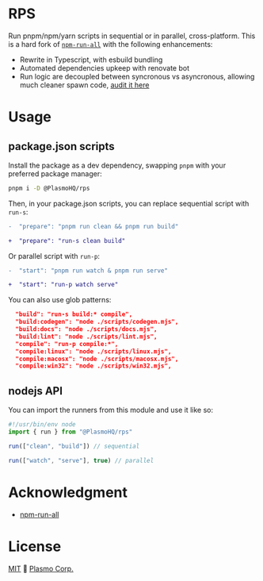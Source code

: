 # RPS

Run pnpm/npm/yarn scripts in sequential or in parallel, cross-platform. This is a hard fork of [`npm-run-all`](https://github.com/mysticatea/npm-run-all/) with the following enhancements:

- Rewrite in Typescript, with esbuild bundling
- Automated dependencies upkeep with renovate bot
- Run logic are decoupled between syncronous vs asyncronous, allowing much cleaner spawn code, [audit it here](https://github.com/PlasmoHQ/rps/blob/main/src/core/run-task-list.ts#L50-L57)

# Usage

## package.json scripts

Install the package as a dev dependency, swapping `pnpm` with your preferred package manager:

```bash
pnpm i -D @PlasmoHQ/rps
```

Then, in your package.json scripts, you can replace sequential script with `run-s`:

```diff
-  "prepare": "pnpm run clean && pnpm run build"

+  "prepare": "run-s clean build"
```

Or parallel script with `run-p`:

```diff
-  "start": "pnpm run watch & pnpm run serve"

+  "start": "run-p watch serve"
```

You can also use glob patterns:

```json
  "build": "run-s build:* compile",
  "build:codegen": "node ./scripts/codegen.mjs",
  "build:docs": "node ./scripts/docs.mjs",
  "build:lint": "node ./scripts/lint.mjs",
  "compile": "run-p compile:*",
  "compile:linux": "node ./scripts/linux.mjs",
  "compile:macosx": "node ./scripts/macosx.mjs",
  "compile:win32": "node ./scripts/win32.mjs",
```

## nodejs API

You can import the runners from this module and use it like so:

```ts
#!/usr/bin/env node
import { run } from "@PlasmoHQ/rps"

run(["clean", "build"]) // sequential

run(["watch", "serve"], true) // parallel
```

# Acknowledgment

- [npm-run-all](https://github.com/mysticatea/npm-run-all/)

# License

[MIT](./license) 🚀 [Plasmo Corp.](https://plasmo.com)
